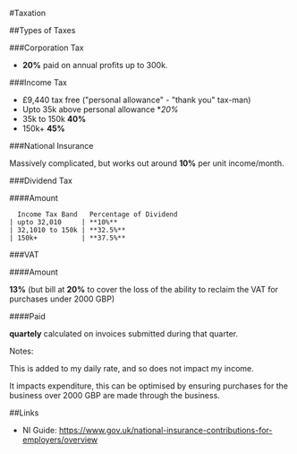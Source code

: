 #Taxation

##Types of Taxes

###Corporation Tax

 - **20%** paid on annual profits up to 300k.

###Income Tax

 - £9,440 tax free ("personal allowance" - "thank you" tax-man)
 - Upto 35k above personal allowance **20%*
 - 35k to 150k **40%**
 - 150k+ **45%**

###National Insurance

Massively complicated, but works out around **10%** per unit income/month.

###Dividend Tax

####Amount

      Income Tax Band   Percentage of Dividend
    | upto 32,010     | **10%**
    | 32,1010 to 150k | **32.5%**
    | 150k+           | **37.5%**

###VAT

####Amount

**13%** (but bill at **20%** to cover the loss of the ability to reclaim the VAT for purchases under 2000 GBP)

####Paid

**quartely** calculated on invoices submitted during that quarter.

Notes:

This is added to my daily rate, and so does not impact my income.

It impacts expenditure, this can be optimised by ensuring purchases for the business over 2000 GBP are made through the business.

##Links

 - NI Guide: https://www.gov.uk/national-insurance-contributions-for-employers/overview
